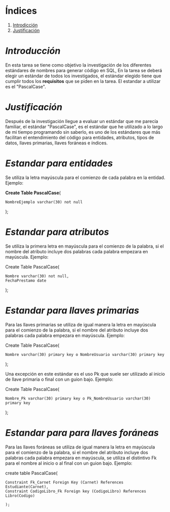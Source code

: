 # Índices
1. [Introdicción](#intro)
2. [Justificación](#jus)

## <a name intro></a>



# *Introducción*

En esta tarea se tiene como objetivo la investigación de los diferentes estándares de nombres para generar código en SQL, En la tarea se deberá elegir un estándar de todos los investigados, el estándar elegido tiene que cumplir todos los **requisitos** que se piden en la tarea. El estandar a utilizar es el "PascalCase".


# *Justificación*

Después de la investigación llegue a evaluar un estándar que me parecía familiar, el estándar "PascalCase", es el estándar que he utilizado a lo largo de mi tiempo programando sin saberlo, es uno de los estándares que más facilitan el entendimiento del código para entidades, atributos, tipos de datos, llaves primarias, llaves foráneas e índices. 

# *Estandar para entidades*
Se utiliza la letra mayúscula para el comienzo de cada palabra en la entidad. Ejemplo:

**Create Table PascalCase**(

	NombreEjemplo varchar(30) not null
	
);

# *Estandar para atributos*
Se utiliza la primera letra en mayúscula para el comienzo de la palabra, si el nombre del atributo incluye dos palabras cada palabra empezara en mayúscula. Ejemplo:

Create Table PascalCase(

	Nombre varchar(30) not null,
	FechaPrestamo date
	
);

# *Estandar para llaves primarias*
Para las llaves primarias se utiliza de igual manera la letra en mayúscula para el comienzo de la palabra, si el nombre del atributo incluye dos palabras cada palabra empezara en mayúscula. Ejemplo:

Create Table PascalCase(

	Nombre varchar(30) primary key o NombreUsuario varchar(30) primary key
);


Una excepción en este estándar es el uso Pk que suele ser utilizado al inicio de llave primaria o final con un guion bajo. Ejemplo:

Create Table PascalCase(

	Nombre_Pk varchar(30) primary key o Pk_NombreUsuario varchar(30) primary key
);

# *Estandar para para llaves foráneas*
Para las llaves foráneas se utiliza de igual manera la letra en mayúscula para el comienzo de la palabra, si el nombre del atributo incluye dos palabras cada palabra empezara en mayúscula, se utiliza el distintivo Fk para el nombre al inicio o al final con un guion bajo. Ejemplo:

create table PascalCase(

	Constraint Fk_Carnet Foreign Key (Carnet) References Estudiante(Carnet),
	Constraint CodigoLibro_Fk Foreign key (CodigoLibro) References Libro(Codigo)
	
	);








                                                           
